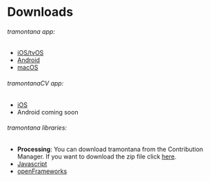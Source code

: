 # Downloads

###### tramontana app:

* [iOS/tvOS](https://apps.apple.com/us/app/id1121069555)
* [Android](https://play.google.com/store/apps/details?id=com.pierdr.pierluigidallarosa.myactivity)
* [macOS](https://itunes.apple.com/us/app/tramontana/id1257425018?ls=1&mt=12)

###### tramontanaCV app:
* [iOS](https://apps.apple.com/in/app/tramontanacv/id1276040950)
* Android coming soon

###### tramontana libraries:

* **Processing**: You can download tramontana from the Contribution Manager. If you want to download the zip file click [here](https://github.com/tramontanaixd/processing-library/Tramontana.zip). 
* [Javascript](https://pierdr.github.io/Tramontana-for-Javascript/)
* [openFrameworks](https://github.com/pierdr/ofxTramontana)